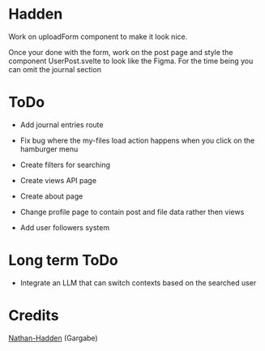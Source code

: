 # Hadden
Work on uploadForm component to make it look nice.

Once your done with the form, work on the post page and style the component UserPost.svelte to look like the Figma.
For the time being you can omit the journal section




# ToDo
- Add journal entries route
- Fix bug where the my-files load action happens when you click on the hamburger menu
- Create filters for searching
- Create views API page
- Create about page

- Change profile page to contain post and file data rather then views
- Add user followers system


# Long term ToDo
- Integrate an LLM that can switch contexts based on the searched user 

# Credits
[Nathan-Hadden](https://github.com/n8hadden) (Gargabe)